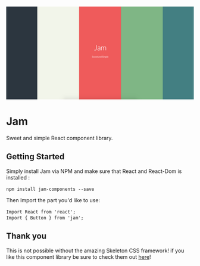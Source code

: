![alt text](./assets/JamCover.png "Logo Title Text 1")

# Jam

Sweet and simple React component library.

## Getting Started

Simply install Jam via NPM and make sure that React and React-Dom is installed :

```
npm install jam-components --save
```

Then Import the part you'd like to use:

```
Import React from 'react';
Import { Button } from 'jam';
```

## Thank you

This is not possible without the amazing Skeleton CSS framework! 
if you like this component library be sure to check them out [here](http://getskeleton.com/)!